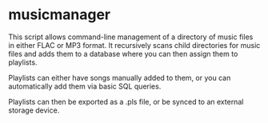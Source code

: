 # musicmanager
This script allows command-line management of a directory of music files in either FLAC or MP3 format.
It recursively scans child directories for music files and adds them to a database where you can then assign them to playlists.

Playlists can either have songs manually added to them, or you can automatically add them via basic SQL queries.

Playlists can then be exported as a .pls file, or be synced to an external storage device.
